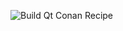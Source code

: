 ![Build Qt Conan Recipe](https://github.com/martingh/ms-build-qt-win32/workflows/Build%20Qt%20Conan%20Recipe/badge.svg)

